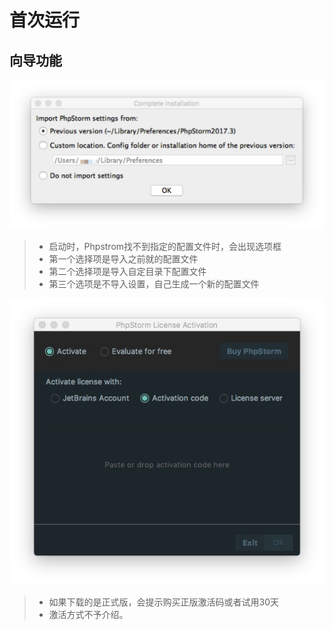 # 首次运行

## 向导功能

![向导步骤截图](images/vii-a-first-run-wizard-1.jpg)

> * 启动时，Phpstrom找不到指定的配置文件时，会出现选项框
> * 第一个选择项是导入之前就的配置文件
> * 第二个选择项是导入自定目录下配置文件
> * 第三个选项是不导入设置，自己生成一个新的配置文件

![向导步骤截图](images/vii-a-first-run-wizard-2.jpg)

> * 如果下载的是正式版，会提示购买正版激活码或者试用30天
> * 激活方式不予介绍。
